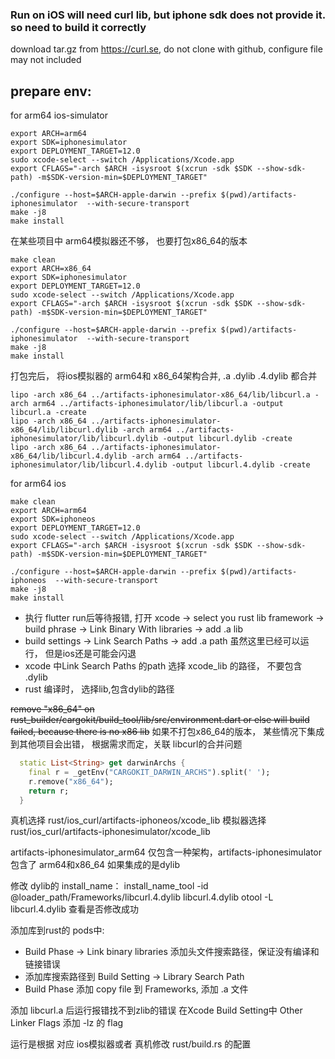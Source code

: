 ### Run on iOS will need curl lib, but iphone sdk does not provide it. so need to build it correctly

download tar.gz from https://curl.se, do not clone with github, configure file may not included
## prepare env:
for arm64 ios-simulator

```shell
export ARCH=arm64
export SDK=iphonesimulator
export DEPLOYMENT_TARGET=12.0
sudo xcode-select --switch /Applications/Xcode.app
export CFLAGS="-arch $ARCH -isysroot $(xcrun -sdk $SDK --show-sdk-path) -m$SDK-version-min=$DEPLOYMENT_TARGET"

./configure --host=$ARCH-apple-darwin --prefix $(pwd)/artifacts-iphonesimulator  --with-secure-transport
make -j8
make install
```

在某些项目中 arm64模拟器还不够， 也要打包x86_64的版本
```shell
make clean
export ARCH=x86_64
export SDK=iphonesimulator
export DEPLOYMENT_TARGET=12.0
sudo xcode-select --switch /Applications/Xcode.app
export CFLAGS="-arch $ARCH -isysroot $(xcrun -sdk $SDK --show-sdk-path) -m$SDK-version-min=$DEPLOYMENT_TARGET"

./configure --host=$ARCH-apple-darwin --prefix $(pwd)/artifacts-iphonesimulator  --with-secure-transport
make -j8
make install
```


打包完后， 将ios模拟器的 arm64和 x86_64架构合并, .a .dylib .4.dylib 都合并

```shell
lipo -arch x86_64 ../artifacts-iphonesimulator-x86_64/lib/libcurl.a -arch arm64 ../artifacts-iphonesimulator/lib/libcurl.a -output libcurl.a -create
lipo -arch x86_64 ../artifacts-iphonesimulator-x86_64/lib/libcurl.dylib -arch arm64 ../artifacts-iphonesimulator/lib/libcurl.dylib -output libcurl.dylib -create
lipo -arch x86_64 ../artifacts-iphonesimulator-x86_64/lib/libcurl.4.dylib -arch arm64 ../artifacts-iphonesimulator/lib/libcurl.4.dylib -output libcurl.4.dylib -create
```


for arm64 ios

```shell
make clean
export ARCH=arm64
export SDK=iphoneos
export DEPLOYMENT_TARGET=12.0
sudo xcode-select --switch /Applications/Xcode.app
export CFLAGS="-arch $ARCH -isysroot $(xcrun -sdk $SDK --show-sdk-path) -m$SDK-version-min=$DEPLOYMENT_TARGET"

./configure --host=$ARCH-apple-darwin --prefix $(pwd)/artifacts-iphoneos  --with-secure-transport
make -j8
make install
```

- 执行 flutter run后等待报错, 打开 xcode -> select you rust lib framework -> build phrase -> Link Binary With libraries -> add .a lib
- build settings -> Link Search Paths -> add .a path
  虽然这里已经可以运行， 但是ios还是可能会闪退
- xcode 中Link Search Paths 的path 选择 xcode_lib 的路径， 不要包含 .dylib
- rust 编译时， 选择lib,包含dylib的路径


~~remove "x86_64" on rust_builder/cargokit/build_tool/lib/src/environment.dart or else will build failed, because there is no x86 lib~~
如果不打包x86_64的版本， 某些情况下集成到其他项目会出错， 根据需求而定，关联 libcurl的合并问题
```dart
  static List<String> get darwinArchs {
    final r = _getEnv("CARGOKIT_DARWIN_ARCHS").split(' ');
    r.remove("x86_64");
    return r;
  }
```

真机选择 rust/ios_curl/artifacts-iphoneos/xcode_lib
模拟器选择 rust/ios_curl/artifacts-iphonesimulator/xcode_lib

artifacts-iphonesimulator_arm64 仅包含一种架构，artifacts-iphonesimulator包含了 arm64和x86_64
如果集成的是dylib

修改 dylib的 install_name：
install_name_tool -id @loader_path/Frameworks/libcurl.4.dylib libcurl.4.dylib
otool -L libcurl.4.dylib 查看是否修改成功

添加库到rust的 pods中:
- Build Phase -> Link binary libraries 添加头文件搜索路径，保证没有编译和链接错误
- 添加库搜索路径到  Build Setting -> Library Search Path
- Build Phase 添加 copy file 到 Frameworks, 添加 .a 文件




添加 libcurl.a 后运行报错找不到zlib的错误
在Xcode  Build Setting中 Other Linker Flags 添加 -lz 的 flag

运行是根据 对应 ios模拟器或者 真机修改 rust/build.rs 的配置






